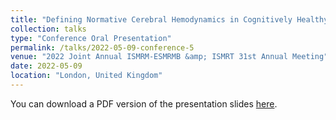 ```yaml
---
title: "Defining Normative Cerebral Hemodynamics in Cognitively Healthy Older Adults with 4D Flow MRI"
collection: talks
type: "Conference Oral Presentation"
permalink: /talks/2022-05-09-conference-5
venue: "2022 Joint Annual ISMRM-ESMRMB &amp; ISMRT 31st Annual Meeting"
date: 2022-05-09
location: "London, United Kingdom"
---
```


You can download a PDF version of the presentation slides [here](/files/normals_ismrm.pdf).